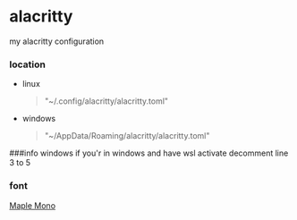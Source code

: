 # alacritty
my alacritty configuration

### location
- linux
  >"~/.config/alacritty/alacritty.toml"
- windows
  >"~/AppData/Roaming/alacritty/alacritty.toml"

###info windows
if you'r in windows and have wsl activate decomment line 3 to 5

### font
[Maple Mono](https://github.com/subframe7536/maple-font)
